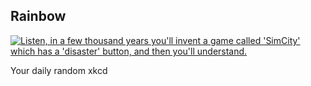 ## Rainbow
[![Listen, in a few thousand years you'll invent a game called 'SimCity' which has a 'disaster' button, and then you'll understand.](https://imgs.xkcd.com/comics/rainbow.png)](https://xkcd.com/1684/ "Listen, in a few thousand years you'll invent a game called 'SimCity' which has a 'disaster' button, and then you'll understand.")

Your daily random xkcd
